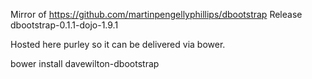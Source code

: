 Mirror of https://github.com/martinpengellyphillips/dbootstrap
Release dbootstrap-0.1.1-dojo-1.9.1

Hosted here purley so it can be delivered via bower.

bower install davewilton-dbootstrap
